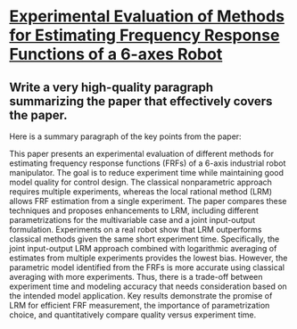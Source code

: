 # [Experimental Evaluation of Methods for Estimating Frequency Response   Functions of a 6-axes Robot](https://arxiv.org/abs/2312.06276)

## Write a very high-quality paragraph summarizing the paper that effectively covers the paper.

 Here is a summary paragraph of the key points from the paper:

This paper presents an experimental evaluation of different methods for estimating frequency response functions (FRFs) of a 6-axis industrial robot manipulator. The goal is to reduce experiment time while maintaining good model quality for control design. The classical nonparametric approach requires multiple experiments, whereas the local rational method (LRM) allows FRF estimation from a single experiment. The paper compares these techniques and proposes enhancements to LRM, including different parametrizations for the multivariable case and a joint input-output formulation. Experiments on a real robot show that LRM outperforms classical methods given the same short experiment time. Specifically, the joint input-output LRM approach combined with logarithmic averaging of estimates from multiple experiments provides the lowest bias. However, the parametric model identified from the FRFs is more accurate using classical averaging with more experiments. Thus, there is a trade-off between experiment time and modeling accuracy that needs consideration based on the intended model application. Key results demonstrate the promise of LRM for efficient FRF measurement, the importance of parametrization choice, and quantitatively compare quality versus experiment time.

